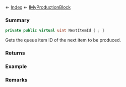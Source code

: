 ← [Index](Api-Index) ← [IMyProductionBlock](Sandbox.ModAPI.Ingame.IMyProductionBlock)

### Summary

```csharp
private public virtual uint NextItemId { ; }
```

Gets the queue item ID of the next item to be produced.

### Returns

### Example

### Remarks

